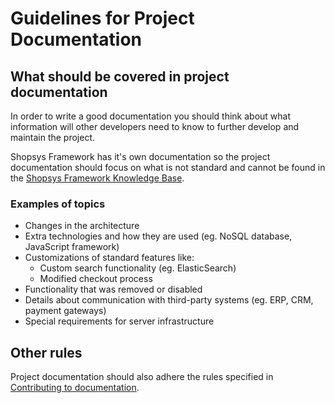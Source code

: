 # Guidelines for Project Documentation

## What should be covered in project documentation
In order to write a good documentation you should think about what information will other developers need to know to further develop and maintain the project.  

Shopsys Framework has it's own documentation so the project documentation should focus on what is not standard and cannot be found in the [Shopsys Framework Knowledge Base](../index.md).

### Examples of topics
* Changes in the architecture
* Extra technologies and how they are used (eg. NoSQL database, JavaScript framework)
* Customizations of standard features like:
    * Custom search functionality (eg. ElasticSearch)
    * Modified checkout process
* Functionality that was removed or disabled
* Details about communication with third-party systems (eg. ERP, CRM, payment gateways)
* Special requirements for server infrastructure

## Other rules
Project documentation should also adhere the rules specified in [Contributing to documentation](../contributing/contributing-to-documentation.md).

